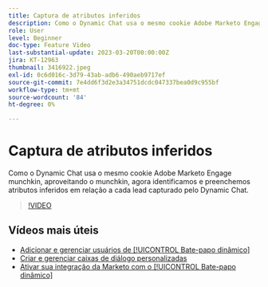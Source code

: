 ```yaml
---
title: Captura de atributos inferidos
description: Como o Dynamic Chat usa o mesmo cookie Adobe Marketo Engage munchkin, aproveitando o munchkin, agora identificamos e preenchemos atributos inferidos em relação a cada lead capturado pelo Dynamic Chat
role: User
level: Beginner
doc-type: Feature Video
last-substantial-update: 2023-03-20T00:00:00Z
jira: KT-12963
thumbnail: 3416922.jpeg
exl-id: 0c6d016c-3d79-43ab-adb6-490aeb9717ef
source-git-commit: 7e4dd6f3d2e3a34751dcdc047337bea0d9c955bf
workflow-type: tm+mt
source-wordcount: '84'
ht-degree: 0%

---
```


# Captura de atributos inferidos

Como o Dynamic Chat usa o mesmo cookie Adobe Marketo Engage munchkin, aproveitando o munchkin, agora identificamos e preenchemos atributos inferidos em relação a cada lead capturado pelo Dynamic Chat.

>[!VIDEO](https://video.tv.adobe.com/v/3416922/?quality=12&learn=on)

## Vídeos mais úteis

* [Adicionar e gerenciar usuários de [!UICONTROL Bate-papo dinâmico] ](user-management.md)
* [Criar e gerenciar caixas de diálogo personalizadas](dialogue-management.md)
* [Ativar sua integração da Marketo com o [!UICONTROL Bate-papo dinâmico] ](marketo-integration.md)
